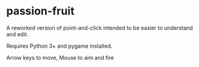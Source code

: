 # passion-fruit
A reworked version of point-and-click intended to be easier to understand and edit.

Requires Python 3+ and pygame installed.

Arrow keys to move, Mouse to aim and fire
